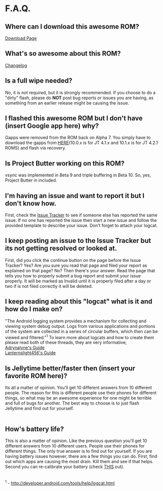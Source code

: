 # **F.A.Q.** #

## **Where can I download this awesome ROM?** ##
[Download Page](http://code.google.com/p/jellytime/downloads/list)

## **What's so awesome about this ROM?** ##
[Changelog](http://code.google.com/p/jellytime/wiki/Changelog)

## **Is a full wipe needed?** ##
No, it is not required, but it is strongly recommended.  If you choose to do a "dirty" flash, please do **NOT** post bug reports or issues you are having, as something from an earlier release might be causing the issue.

## **I flashed this awesome ROM but I don't have (insert Google app here) why?** ##
Gapps were removed from the ROM back on Alpha 7.  You simply have to download the gapps from [HERE](http://goo.im/gapps)(10.0.x is for JT 4.1.x and 10.1.x is for JT 4.2.1 ROMS) and flash via recovery.

## **Is Project Butter working on this ROM?** ##
vsync was implemented in Beta 9 and triple buffering in Beta 10. So, yes, Project Butter in included.

## **I'm having an issue and want to report it but I don't know how.** ##
First, check the [Issue Tracker](http://code.google.com/p/jellytime/wiki/SubmitBug?tm=3) to see if someone else has reported the same issue.  If no one has reported the issue then start a new issue and follow the provided template to describe your issue.  Don't forget to attach your logcat.

## **I keep posting an issue to the Issue Tracker but its not getting resolved or looked at.** ##
First, did you click the continue button on the page before the Issue Tracker? Yes? Are you sure you read that page and filed your report as explained on that page? No? Then there's your answer. Read the page that tells you how to properly submit a bug report and submit your issue properly. It will be marked as Invalid until it is properly filed after a day or two if is not filed correctly it will be deleted.

## **I keep reading about this "logcat" what is it and how do I make on?** ##
"The Android logging system provides a mechanism for collecting and viewing system debug output. Logs from various applications and portions of the system are collected in a series of circular buffers, which then can be viewed and filtered."<sup>1</sup> To learn more about logcats and how to create them please read both of these threads, they are very informative;
<br><a href='http://forum.xda-developers.com/showthread.php?t=879701'>Adrynalyne's Guide</a>
<br><a href='http://forum.xda-developers.com/showthread.php?t=1378491'>Lanternslight456's Guide</a>

<h2><b>Is Jellytime better/faster then (insert your favorite ROM here)?</b></h2>
Its all a matter of opinion. You'll get 10 different answers from 10 different people. The reason for this is different people use their phones for different things, so what may be an awesome experience for one might be terrible and full of bugs for another. The best way to choose is to just flash Jellytime and find out for yourself.<br>
<br>
<h2><b>How's battery life?</b></h2>
This is also a matter of opinion.  Like the previous question you'll get 10 different answers from 10 different users.  People use their phones for different things.  The only true answer is to find out for yourself.  If you are having battery issues however, there are a few things you can do.  First, find out which apps are causing the most drain.  Kill them and see if that helps.  Second you can re-calibrate your battery (check <a href='http://www.xda-developers.com/android/calibrate-your-battery-the-easy-way-with-battery-calibration-for-android/'>THIS</a> out).<br>
<br>
<br>
<sup>1</sup> - <a href='http://developer.android.com/tools/help/logcat.html'>http://developer.android.com/tools/help/logcat.html</a>